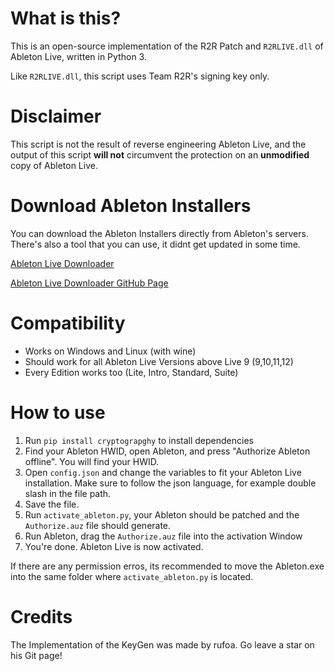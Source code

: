 # What is this?

This is an open-source implementation of the R2R Patch and `R2RLIVE.dll` of Ableton Live, written in Python 3.

Like `R2RLIVE.dll`, this script uses Team R2R's signing key only.

# Disclaimer

This script is not the result of reverse engineering Ableton Live, and the output of this script **will not** circumvent the protection on an **unmodified** copy of Ableton Live.

# Download Ableton Installers

You can download the Ableton Installers directly from Ableton's servers. There's also a tool that you can use, it didnt get updated in some time.

[Ableton Live Downloader](https://ableton-live.netlify.app/)

[Ableton Live Downloader GitHub Page](https://github.com/montoulieu/ableton-live-downloader/)

# Compatibility

- Works on Windows and Linux (with wine)
- Should work for all Ableton Live Versions above Live 9 (9,10,11,12)
- Every Edition works too (Lite, Intro, Standard, Suite)

# How to use

1. Run `pip install cryptograpghy` to install dependencies
2. Find your Ableton HWID, open Ableton, and press "Authorize Ableton offline". You will find your HWID.
2. Open `config.json` and change the variables to fit your Ableton Live installation. Make sure to follow the json language, for example double slash in the file path.
3. Save the file.
4. Run `activate_ableton.py`, your Ableton should be patched and the `Authorize.auz` file should generate.
5. Run Ableton, drag the `Authorize.auz` file into the activation Window
6. You're done. Ableton Live is now activated.

If there are any permission erros, its recommended to move the Ableton.exe into the same folder where `activate_ableton.py` is located.

# Credits

The Implementation of the KeyGen was made by rufoa. Go leave a star on his Git page!